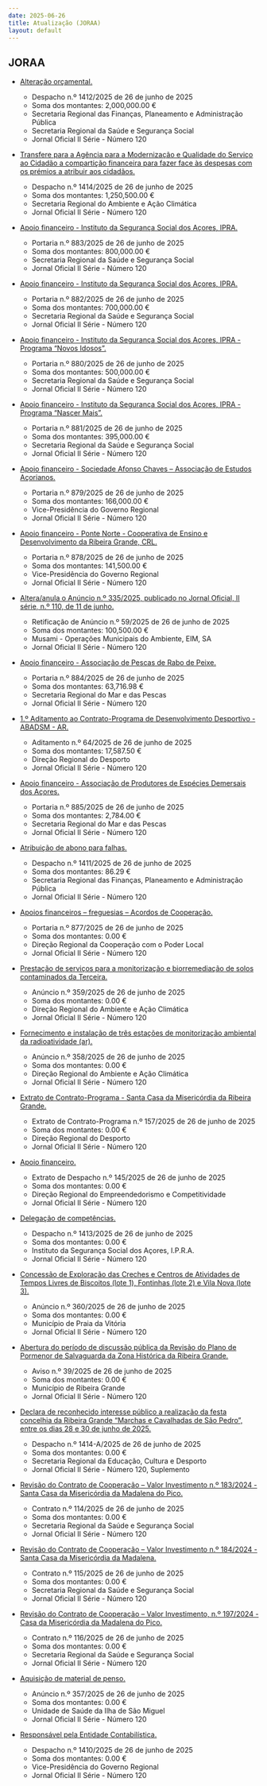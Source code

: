 ```yaml
---
date: 2025-06-26
title: Atualização (JORAA)
layout: default
---
```

## JORAA

* [Alteração orçamental.](https://jo.azores.gov.pt/#/ato/9ee5613f-b2ef-4150-93c0-efe6705b224a)
  * Despacho n.º 1412/2025 de 26 de junho de 2025
  * Soma dos montantes: 2,000,000.00 €
  * Secretaria Regional das Finanças, Planeamento e Administração Pública
  * Secretaria Regional da Saúde e Segurança Social
  * Jornal Oficial II Série - Número 120

* [Transfere para a Agência para a Modernização e Qualidade do Serviço ao Cidadão a compartição financeira para fazer face às despesas com os prémios a atribuir aos cidadãos.](https://jo.azores.gov.pt/#/ato/75edc5d0-0495-4386-b643-d44f2156e11b)
  * Despacho n.º 1414/2025 de 26 de junho de 2025
  * Soma dos montantes: 1,250,500.00 €
  * Secretaria Regional do Ambiente e Ação Climática
  * Jornal Oficial II Série - Número 120

* [Apoio financeiro - Instituto da Segurança Social dos Açores, IPRA.](https://jo.azores.gov.pt/#/ato/fcd35343-bdda-444a-a0af-2d8a264582a2)
  * Portaria n.º 883/2025 de 26 de junho de 2025
  * Soma dos montantes: 800,000.00 €
  * Secretaria Regional da Saúde e Segurança Social
  * Jornal Oficial II Série - Número 120

* [Apoio financeiro - Instituto da Segurança Social dos Açores, IPRA.](https://jo.azores.gov.pt/#/ato/14ca9074-dedf-45c8-b061-beb4c1edb3cf)
  * Portaria n.º 882/2025 de 26 de junho de 2025
  * Soma dos montantes: 700,000.00 €
  * Secretaria Regional da Saúde e Segurança Social
  * Jornal Oficial II Série - Número 120

* [Apoio financeiro - Instituto da Segurança Social dos Açores, IPRA -  Programa “Novos Idosos”.](https://jo.azores.gov.pt/#/ato/42e9b85b-3c15-448a-b498-58ea63b7e3a7)
  * Portaria n.º 880/2025 de 26 de junho de 2025
  * Soma dos montantes: 500,000.00 €
  * Secretaria Regional da Saúde e Segurança Social
  * Jornal Oficial II Série - Número 120

* [Apoio financeiro - Instituto da Segurança Social dos Açores, IPRA - Programa “Nascer Mais”.](https://jo.azores.gov.pt/#/ato/a96f4f4e-dee4-4afb-bca6-f0e91ea7ae1c)
  * Portaria n.º 881/2025 de 26 de junho de 2025
  * Soma dos montantes: 395,000.00 €
  * Secretaria Regional da Saúde e Segurança Social
  * Jornal Oficial II Série - Número 120

* [Apoio financeiro - Sociedade Afonso Chaves – Associação de Estudos Açorianos.](https://jo.azores.gov.pt/#/ato/e85185fd-bdd4-4cb4-9177-ca5420841b12)
  * Portaria n.º 879/2025 de 26 de junho de 2025
  * Soma dos montantes: 166,000.00 €
  * Vice-Presidência do Governo Regional
  * Jornal Oficial II Série - Número 120

* [Apoio financeiro - Ponte Norte - Cooperativa de Ensino e Desenvolvimento da Ribeira Grande, CRL.](https://jo.azores.gov.pt/#/ato/1b7457bc-14f9-4756-b449-4ce8c1c349c8)
  * Portaria n.º 878/2025 de 26 de junho de 2025
  * Soma dos montantes: 141,500.00 €
  * Vice-Presidência do Governo Regional
  * Jornal Oficial II Série - Número 120

* [Altera/anula o Anúncio n.º 335/2025, publicado no Jornal Oficial, II série, n.º 110, de 11 de junho.](https://jo.azores.gov.pt/#/ato/79cc4afa-97a0-4a87-ba1c-a908f7fa077e)
  * Retificação de Anúncio n.º 59/2025 de 26 de junho de 2025
  * Soma dos montantes: 100,500.00 €
  * Musami - Operações Municipais do Ambiente, EIM, SA
  * Jornal Oficial II Série - Número 120

* [Apoio financeiro - Associação de Pescas de Rabo de Peixe.](https://jo.azores.gov.pt/#/ato/6931f922-1c97-4562-b03d-8071df7455de)
  * Portaria n.º 884/2025 de 26 de junho de 2025
  * Soma dos montantes: 63,716.98 €
  * Secretaria Regional do Mar e das Pescas
  * Jornal Oficial II Série - Número 120

* [1.º Aditamento ao Contrato-Programa de Desenvolvimento Desportivo  - ABADSM - AR.](https://jo.azores.gov.pt/#/ato/b851e55f-ec0f-4cc0-9fdc-a269c6358e39)
  * Aditamento n.º 64/2025 de 26 de junho de 2025
  * Soma dos montantes: 17,587.50 €
  * Direção Regional do Desporto
  * Jornal Oficial II Série - Número 120

* [Apoio financeiro - Associação de Produtores de Espécies Demersais dos Açores.](https://jo.azores.gov.pt/#/ato/4e444961-bcd9-4915-97c0-85a3e34b92ec)
  * Portaria n.º 885/2025 de 26 de junho de 2025
  * Soma dos montantes: 2,784.00 €
  * Secretaria Regional do Mar e das Pescas
  * Jornal Oficial II Série - Número 120

* [Atribuição de abono para falhas.](https://jo.azores.gov.pt/#/ato/771feacd-df1a-4113-9273-6cd2e635b235)
  * Despacho n.º 1411/2025 de 26 de junho de 2025
  * Soma dos montantes: 86.29 €
  * Secretaria Regional das Finanças, Planeamento e Administração Pública
  * Jornal Oficial II Série - Número 120

* [Apoios financeiros – freguesias – Acordos de Cooperação.](https://jo.azores.gov.pt/#/ato/8eb28be8-72b8-4bb7-831b-0e6e95d6e2ca)
  * Portaria n.º 877/2025 de 26 de junho de 2025
  * Soma dos montantes: 0.00 €
  * Direção Regional da Cooperação com o Poder Local
  * Jornal Oficial II Série - Número 120

* [Prestação de serviços para a monitorização e biorremediação de solos contaminados da Terceira.](https://jo.azores.gov.pt/#/ato/76d9da9b-ee8e-4b50-926b-54f9a654a5ca)
  * Anúncio n.º 359/2025 de 26 de junho de 2025
  * Soma dos montantes: 0.00 €
  * Direção Regional do Ambiente e Ação Climática
  * Jornal Oficial II Série - Número 120

* [Fornecimento e instalação de três estações de monitorização ambiental da radioatividade (ar).](https://jo.azores.gov.pt/#/ato/27a51939-fa78-4a0f-8646-a9dcec2752b8)
  * Anúncio n.º 358/2025 de 26 de junho de 2025
  * Soma dos montantes: 0.00 €
  * Direção Regional do Ambiente e Ação Climática
  * Jornal Oficial II Série - Número 120

* [Extrato de Contrato-Programa - Santa Casa da Misericórdia da Ribeira Grande.](https://jo.azores.gov.pt/#/ato/31cca177-3c3a-4448-ad08-863b3b802cf7)
  * Extrato de Contrato-Programa n.º 157/2025 de 26 de junho de 2025
  * Soma dos montantes: 0.00 €
  * Direção Regional do Desporto
  * Jornal Oficial II Série - Número 120

* [Apoio financeiro.](https://jo.azores.gov.pt/#/ato/d66880bc-4d60-4fdb-824e-cdcf8a53f77c)
  * Extrato de Despacho n.º 145/2025 de 26 de junho de 2025
  * Soma dos montantes: 0.00 €
  * Direção Regional do Empreendedorismo e Competitividade
  * Jornal Oficial II Série - Número 120

* [Delegação de competências.](https://jo.azores.gov.pt/#/ato/23516078-97b3-4a6f-b967-0a79a916624f)
  * Despacho n.º 1413/2025 de 26 de junho de 2025
  * Soma dos montantes: 0.00 €
  * Instituto da Segurança Social dos Açores, I.P.R.A.
  * Jornal Oficial II Série - Número 120

* [Concessão de Exploração das Creches e Centros de Atividades de Tempos Livres de Biscoitos (lote 1), Fontinhas (lote 2) e Vila Nova (lote 3).](https://jo.azores.gov.pt/#/ato/50e259cc-fb1c-46f7-8a32-7835b17bd93f)
  * Anúncio n.º 360/2025 de 26 de junho de 2025
  * Soma dos montantes: 0.00 €
  * Município de Praia da Vitória
  * Jornal Oficial II Série - Número 120

* [Abertura do período de discussão pública da Revisão do Plano de Pormenor de Salvaguarda da Zona Histórica da Ribeira Grande.](https://jo.azores.gov.pt/#/ato/6944e16e-7fe5-4f89-9e58-726a1bed3515)
  * Aviso n.º 39/2025 de 26 de junho de 2025
  * Soma dos montantes: 0.00 €
  * Município de Ribeira Grande
  * Jornal Oficial II Série - Número 120

* [Declara de reconhecido interesse público a realização da festa concelhia da Ribeira Grande “Marchas e Cavalhadas de São Pedro”, entre os dias 28 e 30 de junho de 2025.](https://jo.azores.gov.pt/#/ato/25c087a0-1390-4027-a953-fd290558c637)
  * Despacho n.º 1414-A/2025 de 26 de junho de 2025
  * Soma dos montantes: 0.00 €
  * Secretaria Regional da Educação, Cultura e Desporto
  * Jornal Oficial II Série - Número 120, Suplemento

* [Revisão do Contrato de Cooperação – Valor Investimento n.º 183/2024 - Santa Casa da Misericórdia da Madalena do Pico.](https://jo.azores.gov.pt/#/ato/80473b2d-b66d-4377-addf-698d4551c7e4)
  * Contrato n.º 114/2025 de 26 de junho de 2025
  * Soma dos montantes: 0.00 €
  * Secretaria Regional da Saúde e Segurança Social
  * Jornal Oficial II Série - Número 120

* [Revisão do Contrato de Cooperação – Valor Investimento n.º 184/2024 - Santa Casa da Misericórdia da Madalena.](https://jo.azores.gov.pt/#/ato/26a5ca80-bf47-43be-a3e9-5f33ce0ea5c3)
  * Contrato n.º 115/2025 de 26 de junho de 2025
  * Soma dos montantes: 0.00 €
  * Secretaria Regional da Saúde e Segurança Social
  * Jornal Oficial II Série - Número 120

* [Revisão do Contrato de Cooperação – Valor Investimento, n.º 197/2024 - Casa da Misericórdia da Madalena do Pico.](https://jo.azores.gov.pt/#/ato/d70a5be2-5de3-4d42-8f65-fe467891a65b)
  * Contrato n.º 116/2025 de 26 de junho de 2025
  * Soma dos montantes: 0.00 €
  * Secretaria Regional da Saúde e Segurança Social
  * Jornal Oficial II Série - Número 120

* [Aquisição de material de penso.](https://jo.azores.gov.pt/#/ato/d741f101-c5e5-4c2e-a89a-5c83979d5c55)
  * Anúncio n.º 357/2025 de 26 de junho de 2025
  * Soma dos montantes: 0.00 €
  * Unidade de Saúde da Ilha de São Miguel
  * Jornal Oficial II Série - Número 120

* [Responsável pela Entidade Contabilística.](https://jo.azores.gov.pt/#/ato/90355041-cddb-4a2f-ad67-af6ad27096df)
  * Despacho n.º 1410/2025 de 26 de junho de 2025
  * Soma dos montantes: 0.00 €
  * Vice-Presidência do Governo Regional
  * Jornal Oficial II Série - Número 120
